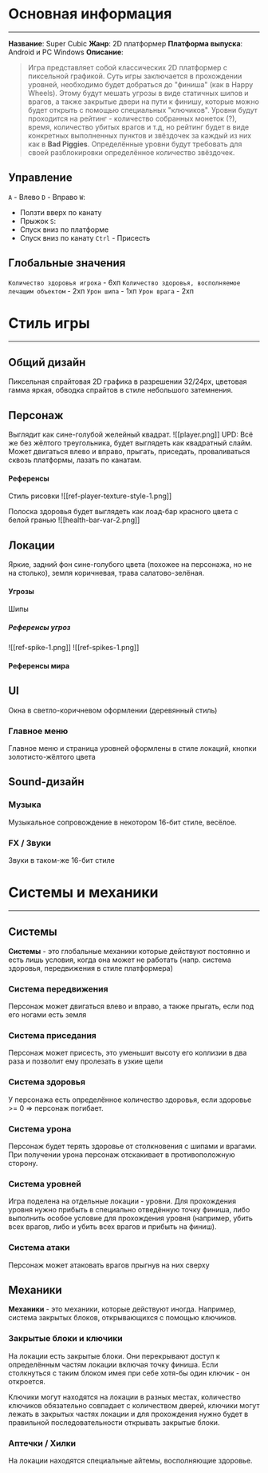 # Основная информация
---
**Название**: Super Cubic
**Жанр**: 2D платформер
**Платформа выпуска**: Android и PC Windows
**Описание**:
> Игра представляет собой классических 2D платформер с пиксельной графикой. Суть игры заключается в прохождении уровней, необходимо будет добраться до "финиша" (как в Happy Wheels). Этому будут мешать угрозы в виде статичных шипов и врагов, а также закрытые двери на пути к финишу, которые можно будет открыть с помощью специальных "ключиков". Уровни будут проходится на рейтинг - количество собранных монеток (?), время, количество убитых врагов и т.д, но рейтинг будет в виде конкретных выполненных пунктов и звёздочек за каждый из них как в **Bad Piggies**. Определённые уровни будут требовать для своей разблокировки определённое количество звёздочек.
## Управление
`A` - Влево
`D` - Вправо
`W`:
- Ползти вверх по канату
- Прыжок
`S`:
- Спуск вниз по платформе
- Спуск вниз по канату
`Ctrl` - Присесть
## Глобальные значения
`Количество здоровья игрока` - 6хп
`Количество здоровья, восполняемое лечащим объектом` - 2хп
`Урон шипа` - 1хп
`Урон врага` - 2хп

# Стиль игры
---
## Общий дизайн
Пиксельная спрайтовая 2D графика в разрешении 32/24px, цветовая гамма яркая, обводка спрайтов в стиле небольшого затемнения.
## Персонаж
Выглядит как сине-голубой желейный квадрат.
![[player.png]]
UPD: Всё же без жёлтого треугольника, будет выглядеть как квадратный слайм.
Может двигаться влево и вправо, прыгать, приседать, проваливаться сквозь платформы, лазать по канатам.
#### Референсы
Стиль рисовки
![[ref-player-texture-style-1.png]]

Полоска здоровья будет выглядеть как лоад-бар красного цвета с белой гранью
![[health-bar-var-2.png]]
## Локации
Яркие, задний фон сине-голубого цвета (похожее на персонажа, но не на столько), земля коричневая, трава салатово-зелёная.

#### Угрозы
Шипы
##### Референсы угроз
![[ref-spike-1.png]]
![[ref-spikes-1.png]]
#### Референсы мира
## UI
Окна в светло-коричневом оформлении (деревянный стиль)
### Главное меню
Главное меню и страница уровней оформлены в стиле локаций, кнопки золотисто-жёлтого цвета
## Sound-дизайн
### Музыка
Музыкальное сопровождение в некотором 16-бит стиле, весёлое.
### FX / Звуки
Звуки в таком-же 16-бит стиле

# Системы и механики
---
## Системы
**Системы** - это глобальные механики которые действуют постоянно и есть лишь условия, когда она может не работать (напр. система здоровья, передвижения в стиле платформера)
### Система передвижения
Персонаж может двигаться влево и вправо, а также прыгать, если под его ногами есть земля
### Система приседания
Персонаж может присесть, это уменьшит высоту его коллизии в два раза и позволит ему пролезать в узкие щели
### Система здоровья
У персонажа есть определённое количество здоровья, если здоровье >= 0 => персонаж погибает.
### Система урона
Персонаж будет терять здоровье от столкновения с шипами и врагами. При получении урона персонаж отскакивает в противоположную сторону.
### Система уровней
Игра поделена на отдельные локации - уровни. Для прохождения уровня нужно прибыть в специально отведённую точку финиша, либо выполнить особое условие для прохождения уровня (например, убить всех врагов, либо и убить всех врагов и прибыть на финиш).
### Система атаки
Персонаж может атаковать врагов прыгнув на них сверху

## Механики
**Механики** - это механики, которые действуют иногда. Например, система закрытых блоков, открывающихся с помощью ключиков.
### Закрытые блоки и ключики
На локации есть закрытые блоки. Они перекрывают доступ к определённым частям локации включая точку финиша. Если столкнуться с таким блоком имея при себе хотя-бы один ключик - он откроется.

Ключики могут находятся на локации в разных местах, количество ключиков обязательно совпадает с количеством дверей, ключики могут лежать в закрытых частях локации и для прохождения нужно будет в правильной последовательности открывать закрытые блоки.
### Аптечки / Хилки
На локации находятся специальные айтемы, восполняющие здоровье.


